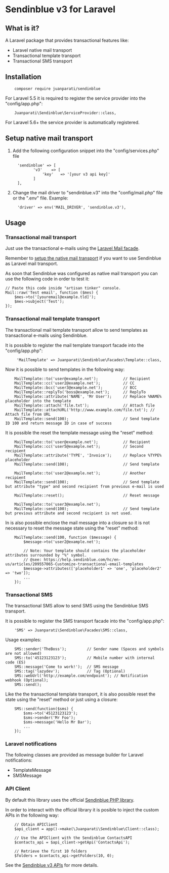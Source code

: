 # Sendinblue v3 for Laravel

## What is it?

A Laravel package that provides transactional features like:

- Laravel native mail transport
- Transactional template transport
- Transactional SMS transport


## Installation

        composer require juanparati/sendinblue

For Laravel 5.5 it is required to register the service provider into the "config/app.php":

        Juanparati\Sendinblue\ServiceProvider::class,

For Laravel 5.6+ the service provider is automatically registered.

## <a name="setup-native-mail-transport"></a> Setup native mail transport

1. Add the following configuration snippet into the "config/services.php" file

         'sendinblue' => [        
                'v3'    => [
                    'key'   => '[your v3 api key]'                    
                ]
         ],

2. Change the mail driver to "sendinblue.v3" into the "config/mail.php" file or the ".env" file. Example:
        
         'driver' => env('MAIL_DRIVER', 'sendinblue.v3'),
         



## Usage

### Transactional mail transport

Just use the transactional e-mails using the [Laravel Mail facade](https://laravel.com/docs/5.6/mail#sending-mail).

Remember to [setup the native mail transport](#setup-native-mail-transport) if you want to use Sendinblue as Laravel mail transport.

As soon that Sendinblue was configured as native mail transport you can use the following code in order to test it:

    // Paste this code inside "artisan tinker" console.
    Mail::raw('Test email', function ($mes) { 
        $mes->to('[youremail@example.tld]'); 
        $mes->subject('Test'); 
    });

        


### Transactional mail template transport

The transactional mail template transport allow to send templates as transactional e-mails using Sendinblue.

It is possible to register the mail template transport facade into the "config/app.php":

         'MailTemplate' => Juanparati\Sendinblue\Facades\Template::class,

Now it is possible to send templates in the following way:

        MailTemplate::to('user@example.net');           // Recipient
        MailTemplate::cc('user2@example.net');          // CC
        MailTemplate::bcc('user3@example.net');         // BCC
        MailTemplate::replyTo('boss@example.net');      // ReplyTo
        MailTemplate::attribute('NAME', 'Mr User');     // Replace %NAME% placeholder into the template 
        MailTemplate::attach('file.txt');               // Attach file
        MailTemplate::attachURL('http://www.example.com/file.txt'); // Attach file from URL
        MailTemplate::send(100);                        // Send template ID 100 and return message ID in case of success

It is possible the reset the template message using the "reset" method:

        MailTemplate::to('user@example.net');           // Recipient
        MailTemplate::cc('user5@example.net');          // Second recipient
        MailTemplate::attribute('TYPE', 'Invoice');     // Replace %TYPE% placeholder
        MailTemplate::send(100);                        // Send template
        
        MailTemplate::to('user2@example.net');          // Another recipient
        MailTemplate::send(100);                        // Send template but attribute "type" and second recipient from previous e-mail is used
        
        MailTemplate::reset();                          // Reset message
        
        MailTemplate::to('user3@example.net');          
        MailTemplate::send(100);                        // Send template but previous attribute and second recipient is not used.
                

In is also possible enclose the mail message into a closure so it is not necessary to reset the message state using the "reset" method:

        MailTemplate::send(100, function ($message) {
            $message->to('user2@example.net');
            
            // Note: Your template should contains the placeholder attributes surrounded by "%" symbol.
            // @see: https://help.sendinblue.com/hc/en-us/articles/209557065-Customize-transactional-email-templates
            $message->attributes(['placeholder1' => 'one', 'placeholder2' => 'two']);
            ...
        });        


### Transactional SMS

The transactional SMS allow to send SMS using the Sendinblue SMS transport.

It is possible to register the SMS transport facade into the "config/app.php":

        'SMS' => Juanparati\Sendinblue\Facades\SMS::class,

Usage examples:

        SMS::sender('TheBoss');         // Sender name (Spaces and symbols are not allowed)
        SMS::to('45123123123');         // Mobile number with internal code (ES)
        SMS::message('Come to work!');  // SMS message
        SMS::tag('lazydev');            // Tag (Optional)
        SMS::webUrl('http://example.com/endpoint'); // Notification webhook (Optional);
        SMS::send();
        
Like the the transactional template transport, it is also possible reset the state using the "reset" method or just using a closure:

        SMS::send(function($sms) {
            $sms->to('45123123123');
            $sms->sender('Mr Foo');
            $sms->message('Hello Mr Bar');
            ...
        });
        

### Laravel notifications

The following classes are provided as message builder for Laravel notifications:

- TemplateMessage
- SMSMessage


### API Client

By default this library uses the official [Sendinblue PHP library](https://github.com/sendinblue/APIv3-php-library).

In order to interact with the official library it is posible to inject the custom APIs in the following way:

        // Obtain APIClient
        $api_client = app()->make(\Juanparati\Sendinblue\Client::class);
        
        // Use the APIClient with the Sendinblue ContactsAPI
        $contacts_api = $api_client->getApi('ContactsApi');
        
        // Retrieve the first 10 folders
        $folders = $contacts_api->getFolders(10, 0);  

See the [Sendinblue v3 APIs](https://github.com/sendinblue/APIv3-php-library) for more details.    
